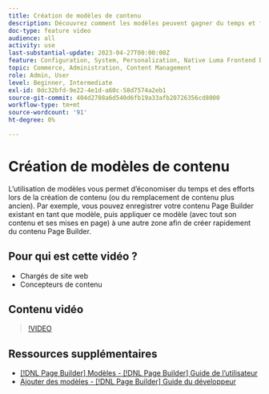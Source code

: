 ```yaml
---
title: Création de modèles de contenu
description: Découvrez comment les modèles peuvent gagner du temps et faire des efforts lors de la création de contenu ou du remplacement de contenu plus ancien.
doc-type: feature video
audience: all
activity: use
last-substantial-update: 2023-04-27T00:00:00Z
feature: Configuration, System, Personalization, Native Luma Frontend Development
topic: Commerce, Administration, Content Management
role: Admin, User
level: Beginner, Intermediate
exl-id: 0dc32bfd-9e22-4e1d-a60c-58d7574a2eb1
source-git-commit: 404d2708a6d540d6fb19a33afb20726356cd8000
workflow-type: tm+mt
source-wordcount: '91'
ht-degree: 0%

---
```


# Création de modèles de contenu

L’utilisation de modèles vous permet d’économiser du temps et des efforts lors de la création de contenu (ou du remplacement de contenu plus ancien). Par exemple, vous pouvez enregistrer votre contenu Page Builder existant en tant que modèle, puis appliquer ce modèle (avec tout son contenu et ses mises en page) à une autre zone afin de créer rapidement du contenu Page Builder.

## Pour qui est cette vidéo ?

- Chargés de site web
- Concepteurs de contenu

## Contenu vidéo

>[!VIDEO](https://video.tv.adobe.com/v/3410842?quality=12&learn=on&captions=fre_fr)

## Ressources supplémentaires

- [[!DNL Page Builder] Modèles - [!DNL Page Builder] Guide de l’utilisateur](https://experienceleague.adobe.com/docs/commerce-admin/page-builder/templates.html?lang=fr)
- [Ajouter des modèles - [!DNL Page Builder] Guide du développeur](https://developer.adobe.com/commerce/frontend-core/page-builder/content-types/create/add-templates/)
